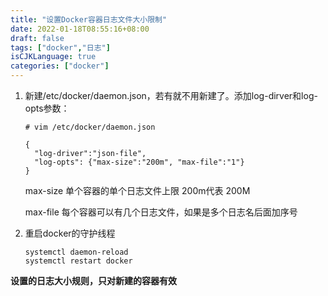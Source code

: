 ```yaml
---
title: "设置Docker容器日志文件大小限制"
date: 2022-01-18T08:55:16+08:00
draft: false
tags: ["docker","日志"]
isCJKLanguage: true
categories: ["docker"]
---
```


1. 新建/etc/docker/daemon.json，若有就不用新建了。添加log-dirver和log-opts参数：

   ```shell
   # vim /etc/docker/daemon.json
   
   {
     "log-driver":"json-file",
     "log-opts": {"max-size":"200m", "max-file":"1"}
   }
   ```

   max-size 单个容器的单个日志文件上限 200m代表 200M

   max-file 每个容器可以有几个日志文件，如果是多个日志名后面加序号

2. 重启docker的守护线程

   ```shell
   systemctl daemon-reload
   systemctl restart docker
   ```

**设置的日志大小规则，只对新建的容器有效**

